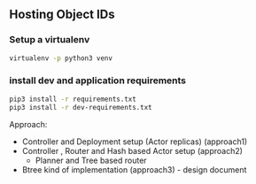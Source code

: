 ## Hosting Object IDs

### Setup a virtualenv

```sh
virtualenv -p python3 venv
```

### install dev and application requirements
```sh
pip3 install -r requirements.txt
pip3 install -r dev-requirements.txt

```

Approach:
- Controller and Deployment setup (Actor replicas) (approach1)
- Controller , Router and Hash based Actor setup (approach2)
    - Planner and Tree based router
- Btree kind of implementation (approach3) - design document
